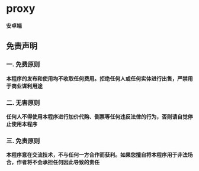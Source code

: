  # proxy
 **安卓端**
 
 ## 免责声明
### 一. 免费原则
**本程序的发布和使用均不收取任何费用。拒绝任何人或任何实体进行出售，严禁用于商业谋利用途**

### 二. 无害原则
**任何人不得使用本程序进行加价代购、倒票等任何违反法律的行为，否则请自觉停止使用本程序**

### 三. 免责原则
**本程序意在交流技术，不与任何一方合作而获利。如果您擅自将本程序用于非法场合，作者将不会承担任何因此导致的责任**

